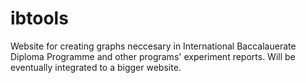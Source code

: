 # ibtools
Website for creating graphs neccesary in International Baccalauerate Diploma Programme and other programs' experiment reports.
Will be eventually integrated to a bigger website.
